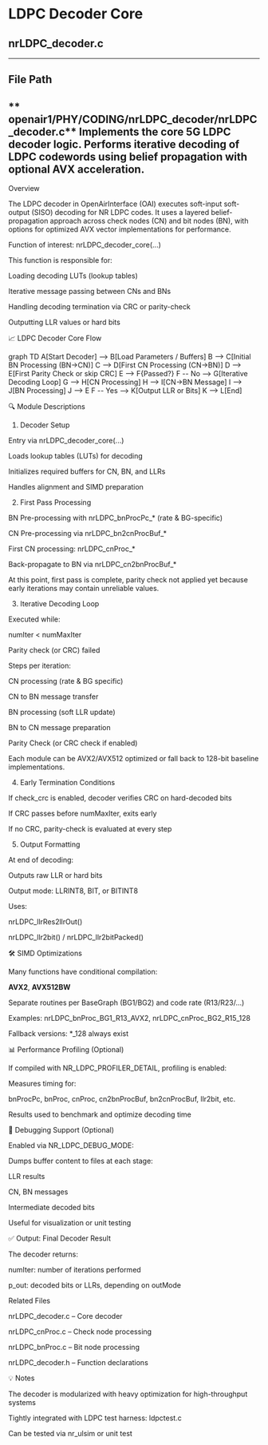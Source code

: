 # LDPC Decoder Core
## nrLDPC_decoder.c
---
## File Path

** openair1/PHY/CODING/nrLDPC_decoder/nrLDPC_decoder.c**
Implements the core 5G LDPC decoder logic. Performs iterative decoding of LDPC codewords using belief propagation with optional AVX acceleration.
---
Overview

The LDPC decoder in OpenAirInterface (OAI) executes soft-input soft-output (SISO) decoding for NR LDPC codes. It uses a layered belief-propagation approach across check nodes (CN) and bit nodes (BN), with options for optimized AVX vector implementations for performance.

Function of interest: nrLDPC_decoder_core(...)

This function is responsible for:

Loading decoding LUTs (lookup tables)

Iterative message passing between CNs and BNs

Handling decoding termination via CRC or parity-check

Outputting LLR values or hard bits

📈 LDPC Decoder Core Flow

graph TD
    A[Start Decoder] --> B[Load Parameters / Buffers]
    B --> C[Initial BN Processing (BN->CN)]
    C --> D[First CN Processing (CN->BN)]
    D --> E[First Parity Check or skip CRC]
    E --> F{Passed?}
    F -- No --> G[Iterative Decoding Loop]
    G --> H[CN Processing]
    H --> I[CN->BN Message]
    I --> J[BN Processing]
    J --> E
    F -- Yes --> K[Output LLR or Bits]
    K --> L[End]

🔍 Module Descriptions

1. Decoder Setup

Entry via nrLDPC_decoder_core(...)

Loads lookup tables (LUTs) for decoding

Initializes required buffers for CN, BN, and LLRs

Handles alignment and SIMD preparation

2. First Pass Processing

BN Pre-processing with nrLDPC_bnProcPc_* (rate & BG-specific)

CN Pre-processing via nrLDPC_bn2cnProcBuf_*

First CN processing: nrLDPC_cnProc_*

Back-propagate to BN via nrLDPC_cn2bnProcBuf_*

At this point, first pass is complete, parity check not applied yet because early iterations may contain unreliable values.

3. Iterative Decoding Loop

Executed while:

numIter < numMaxIter

Parity check (or CRC) failed

Steps per iteration:

CN processing (rate & BG specific)

CN to BN message transfer

BN processing (soft LLR update)

BN to CN message preparation

Parity Check (or CRC check if enabled)

Each module can be AVX2/AVX512 optimized or fall back to 128-bit baseline implementations.

4. Early Termination Conditions

If check_crc is enabled, decoder verifies CRC on hard-decoded bits

If CRC passes before numMaxIter, exits early

If no CRC, parity-check is evaluated at every step

5. Output Formatting

At end of decoding:

Outputs raw LLR or hard bits

Output mode: LLRINT8, BIT, or BITINT8

Uses:

nrLDPC_llrRes2llrOut()

nrLDPC_llr2bit() / nrLDPC_llr2bitPacked()

🛠️ SIMD Optimizations

Many functions have conditional compilation:

__AVX2__, __AVX512BW__

Separate routines per BaseGraph (BG1/BG2) and code rate (R13/R23/...)

Examples: nrLDPC_bnProc_BG1_R13_AVX2, nrLDPC_cnProc_BG2_R15_128

Fallback versions: *_128 always exist

📊 Performance Profiling (Optional)

If compiled with NR_LDPC_PROFILER_DETAIL, profiling is enabled:

Measures timing for:

bnProcPc, bnProc, cnProc, cn2bnProcBuf, bn2cnProcBuf, llr2bit, etc.

Results used to benchmark and optimize decoding time

🧪 Debugging Support (Optional)

Enabled via NR_LDPC_DEBUG_MODE:

Dumps buffer content to files at each stage:

LLR results

CN, BN messages

Intermediate decoded bits

Useful for visualization or unit testing

✅ Output: Final Decoder Result

The decoder returns:

numIter: number of iterations performed

p_out: decoded bits or LLRs, depending on outMode

Related Files

nrLDPC_decoder.c – Core decoder

nrLDPC_cnProc.c – Check node processing

nrLDPC_bnProc.c – Bit node processing

nrLDPC_decoder.h – Function declarations

💡 Notes

The decoder is modularized with heavy optimization for high-throughput systems

Tightly integrated with LDPC test harness: ldpctest.c

Can be tested via nr_ulsim or unit test
